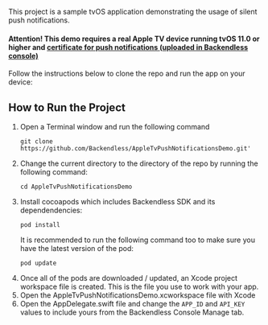This project is a sample tvOS application demonstrating the usage of silent push notifications.

#### Attention! This demo requires a real Apple TV device running tvOS 11.0 or higher and [certificate for push notifications (uploaded in Backendless console)](https://backendless.com/docs/ios/doc.html#push-notification-setup-ios)

Follow the instructions below to clone the repo and run the app on your device:
## How to Run the Project
1. Open a Terminal window and run the following command
   ```
   git clone https://github.com/Backendless/AppleTvPushNotificationsDemo.git'
   ```
2. Change the current directory to the directory of the repo by running the following command:
   ```
   cd AppleTvPushNotificationsDemo
   ```
3. Install cocoapods which includes Backendless SDK and its dependendencies:
   ```
   pod install
   ```
   It is recommended to run the following command too to make sure you have the latest version of the pod:
   ```
   pod update
   ```
4. Once all of the pods are downloaded / updated, an Xcode project workspace file is created. This is the file you use to work with your app.
5. Open the AppleTvPushNotificationsDemo.xcworkspace file with Xcode
6. Open the AppDelegate.swift file and change the `APP_ID` and `API_KEY` values to include yours from the Backendless Console Manage tab.
